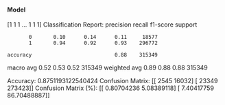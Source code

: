 #### Model
[1 1 1 ... 1 1 1]
Classification Report:
              precision    recall  f1-score   support

           0       0.10      0.14      0.11     18577
           1       0.94      0.92      0.93    296772

    accuracy                           0.88    315349
   macro avg       0.52      0.53      0.52    315349
weighted avg       0.89      0.88      0.88    315349

Accuracy: 0.8751193122540424
Confusion Matrix:
[[  2545  16032]
 [ 23349 273423]]
Confusion Matrix (%):
[[ 0.80704236  5.08389118]
 [ 7.40417759 86.70488887]]
